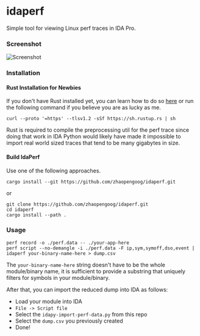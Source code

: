 idaperf
=======

Simple tool for viewing Linux perf traces in IDA Pro.

### Screenshot
![Screenshot][screenshot]

### Installation

#### Rust Installation for Newbies
If you don't have Rust installed yet, you can learn how to do so [here][rustup] or run the following command if you believe you are as lucky as me.

```shell
curl --proto '=https' --tlsv1.2 -sSf https://sh.rustup.rs | sh
```

Rust is required to compile the preprocessing util for the perf trace since
doing that work in IDA Python would likely have made it impossible to import
real world sized traces that tend to be many gigabytes in size.
#### Build IdaPerf
Use one of the following approaches.

```shell
cargo install --git https://github.com/zhaopengoog/idaperf.git
```
or

```shell
git clone https://github.com/zhaopengoog/idaperf.git
cd idaperf
cargo install --path .
```

### Usage

```shell
perf record -o ./perf.data -- ./your-app-here
perf script --no-demangle -i ./perf.data -F ip,sym,symoff,dso,event | idaperf your-binary-name-here > dump.csv
```

The `your-binary-name-here` string doesn't have to be the whole module/binary name,
it is sufficient to provide a substring that uniquely filters for symbols
in your module/binary.

After that, you can import the reduced dump into IDA as follows:
- Load your module into IDA
- `File -> Script file`
- Select the `idapy-import-perf-data.py` from this repo
- Select the `dump.csv` you previously created
- Done!

[screenshot]: ./assets/screenshot.png
[rustup]: https://www.rust-lang.org/tools/install
